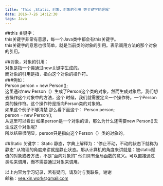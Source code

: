 ```yaml
---
title: 'This ,Static，对象，对象的引用 等关键字的理解'
date: 2016-7-26 14:12:30
tags: Java
---
```

##this 关键字：   
this关键字非常有意思，每一个Java类中都会有this关键字。   
this关键字的意思也很简单，就是当前类的对象的引用。表示调用方法的那个对象的引用。   

##对象，对象的引用：   
对象是指一个类通过new关键字生成的。   
而对象的引用是指，指向这个对象的操作符。   
###例如：   
Person person = new Person();   
这里通过new Person（）生成了Person这个类的对象，然而生成对象后，我们想去操作这个对象中的方法，这个
时候，我们就需要定义一个操作符，一个Person类的操作符。这个操作符是指向Person类的对象的。  
如果这个例子不够清楚 那么看下面这个：
Person person;  
person = new Person();  
从这里可以看出  如果person是一个对象的话，那么为什么还需要new Person()去生成这个对象呢?  
所以结果很明显，person只是指向这个Person（）类的对象的。   

##Static 关键字：
Static 静态，字典上解释为：“停止不动，不动的状态下就称为静态” 从物理的角度来讲就是静止状态。那从计算机的角度来讲就是：被static赋值的对象或者方法，不是“面向对象的” 他们具有全局函数的意义。可以直接通过类名来调用，而不需要通过对象来调用。



以上内容为学习记录，若有疑问，请及时与我联系，谢谢   
邮箱：yee.xin.work@gmail.com  

